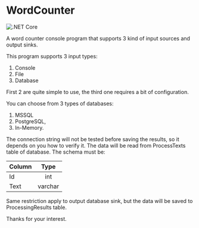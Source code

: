 # WordCounter

![.NET Core](https://github.com/backsapc/WordCounter/workflows/.NET%20Core/badge.svg)

A word counter console program that supports 3 kind of input sources and output sinks.

This program supports 3 input types: 
1. Console
2. File
3. Database

First 2 are quite simple to use, the third one requires a bit of configuration.

You can choose from 3 types of databases:
1. MSSQL
2. PostgreSQL,
3. In-Memory.

The connection string will not be tested before saving the results, so it depends on you how to verify it.
The data will be read from ProcessTexts table of database. The schema must be:

| Column        | Type          |
| ------------- |:-------------:|
| Id            | int           |
| Text          | varchar       |

Same restriction apply to output database sink, but the data will be saved to ProcessingResults table.

Thanks for your interest.
